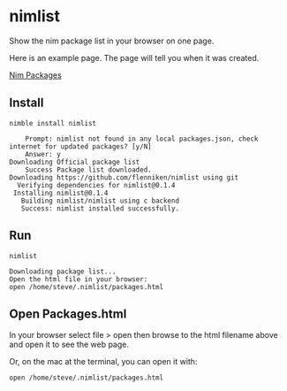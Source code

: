 # nimlist

Show the nim package list in your browser on one page.

Here is an example page. The page will tell you when it was
created.

[Nim Packages](https://htmlpreview.github.io/?https://raw.githubusercontent.com/flenniken/nimlist/master/packages.html)

## Install

~~~
nimble install nimlist

    Prompt: nimlist not found in any local packages.json, check internet for updated packages? [y/N]
    Answer: y
Downloading Official package list
    Success Package list downloaded.
Downloading https://github.com/flenniken/nimlist using git
  Verifying dependencies for nimlist@0.1.4
 Installing nimlist@0.1.4
   Building nimlist/nimlist using c backend
   Success: nimlist installed successfully.
~~~

## Run

~~~
nimlist

Downloading package list...
Open the html file in your browser:
open /home/steve/.nimlist/packages.html
~~~

## Open Packages.html

In your browser select file > open then browse to the html filename
above and open it to see the web page.

Or, on the mac at the terminal, you can open it with:

~~~
open /home/steve/.nimlist/packages.html
~~~